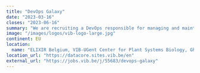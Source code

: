 ```yaml
---
title: "DevOps Galaxy"
date: "2023-03-16"
closes: "2023-06-16"
summary: "We are recruiting a DevOps responsible for managing and maintaining usegalaxy.be."
image: "/images/logos/vib-logo-large.jpg"
continent: EU
location:
  name: "ELIXIR Belgium, VIB-UGent Center for Plant Systems Biology, Ghent, Belgium"
location_url: "https://datacore.sites.vib.be/en"
external_url: "https://jobs.vib.be/j/55683/devops-galaxy"
---
```

